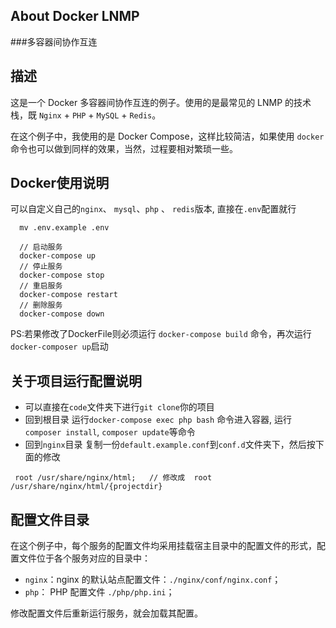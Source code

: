 ## About Docker LNMP 
###多容器间协作互连


## 描述

这是一个 Docker 多容器间协作互连的例子。使用的是最常见的 LNMP 的技术栈，既 `Nginx` + `PHP` + `MySQL` + `Redis`。

在这个例子中，我使用的是 Docker Compose，这样比较简洁，如果使用 `docker` 命令也可以做到同样的效果，当然，过程要相对繁琐一些。

## Docker使用说明

可以自定义自己的`nginx`、 `mysql`、`php` 、 `redis`版本, 直接在`.env`配置就行

```
  mv .env.example .env
  
  // 启动服务
  docker-compose up
  // 停止服务
  docker-compose stop
  // 重启服务
  docker-compose restart
  // 删除服务
  docker-compose down
```

PS:若果修改了DockerFile则必须运行 `docker-compose build` 命令，再次运行`docker-composer up`启动

## 关于项目运行配置说明

* 可以直接在`code`文件夹下进行`git clone`你的项目 
* 回到根目录 运行`docker-compose exec php bash` 命令进入容器, 运行`composer install`, `composer update`等命令
* 回到`nginx`目录 复制一份`default.example.conf`到`conf.d`文件夹下，然后按下面的修改

```
 root /usr/share/nginx/html;   // 修改成  root  /usr/share/nginx/html/{projectdir}

```

## 配置文件目录

在这个例子中，每个服务的配置文件均采用挂载宿主目录中的配置文件的形式，配置文件位于各个服务对应的目录中：

*   `nginx`：nginx 的默认站点配置文件：`./nginx/conf/nginx.conf`；
*   `php`： PHP 配置文件 `./php/php.ini`；

修改配置文件后重新运行服务，就会加载其配置。




